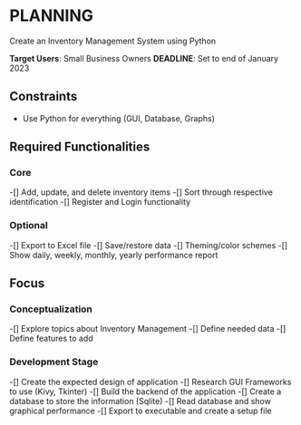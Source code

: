 # PLANNING

Create an Inventory Management System using Python

**Target Users**: Small Business Owners
**DEADLINE**: Set to end of January 2023

## Constraints

- Use Python for everything (GUI, Database, Graphs)

## Required Functionalities

### Core

-[] Add, update, and delete inventory items
-[] Sort through respective identification
-[] Register and Login functionality

### Optional

-[] Export to Excel file
-[] Save/restore data
-[] Theming/color schemes
-[] Show daily, weekly, monthly, yearly performance report

## Focus

### Conceptualization

-[] Explore topics about Inventory Management
-[] Define needed data
-[] Define features to add

### Development Stage

-[] Create the expected design of application
-[] Research GUI Frameworks to use (Kivy, Tkinter)
-[] Build the backend of the application
-[] Create a database to store the information (Sqlite)
-[] Read database and show graphical performance
-[] Export to executable and create a setup file
